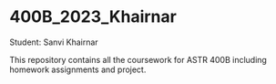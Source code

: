 # 400B_2023_Khairnar
Student: Sanvi Khairnar

This repository contains all the coursework for ASTR 400B including homework assignments and project.

